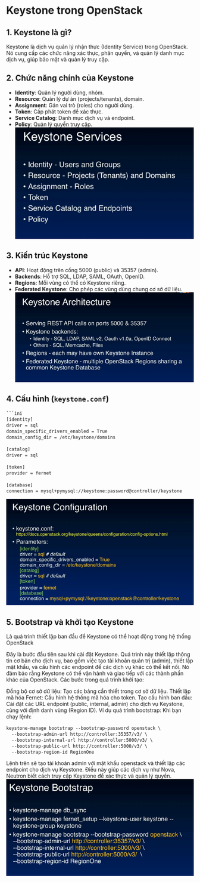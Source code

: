 # Keystone trong OpenStack

## 1. Keystone là gì?
Keystone là dịch vụ quản lý nhận thực (Identity Service) trong OpenStack. Nó cung cấp các chức năng xác thực, phân quyền, và quản lý danh mục dịch vụ, giúp bảo mật và quản lý truy cập.

## 2. Chức năng chính của Keystone
- **Identity**: Quản lý người dùng, nhóm.
- **Resource**: Quản lý dự án (projects/tenants), domain.
- **Assignment**: Gán vai trò (roles) cho người dùng.
- **Token**: Cấp phát token để xác thực.
- **Service Catalog**: Danh mục dịch vụ và endpoint.
- **Policy**: Quản lý quyền truy cập.
![Command Prompt](https://github.com/cuongnvvietis/NhanHoa/blob/main/Docs/Picture/Openstack/Screenshot_43.png)

## 3. Kiến trúc Keystone
- **API**: Hoạt động trên cổng 5000 (public) và 35357 (admin).
- **Backends**: Hỗ trợ SQL, LDAP, SAML, OAuth, OpenID.
- **Regions**: Mỗi vùng có thể có Keystone riêng.
- **Federated Keystone**: Cho phép các vùng dùng chung cơ sở dữ liệu.
![Command Prompt](https://github.com/cuongnvvietis/NhanHoa/blob/main/Docs/Picture/Openstack/Screenshot_44.png) 
## 4. Cấu hình (`keystone.conf`)
    ```ini
    [identity]
    driver = sql
    domain_specific_drivers_enabled = True
    domain_config_dir = /etc/keystone/domains

    [catalog]
    driver = sql

    [token]
    provider = fernet

    [database]
    connection = mysql+pymysql://keystone:password@controller/keystone
 ![Command Prompt](https://github.com/cuongnvvietis/NhanHoa/blob/main/Docs/Picture/Openstack/Screenshot_45.png)    
## 5. Bootstrap và khởi tạo Keystone 
Là quá trình thiết lập ban đầu để Keystone có thể hoạt động trong hệ thống OpenStack

Đây là bước đầu tiên sau khi cài đặt Keystone. Quá trình này thiết lập thông tin cơ bản cho dịch vụ, bao gồm việc tạo tài khoản quản trị (admin), thiết lập mật khẩu, và cấu hình các endpoint để các dịch vụ khác có thể kết nối.
Nó đảm bảo rằng Keystone có thể vận hành và giao tiếp với các thành phần khác của OpenStack.
Các bước trong quá trình khởi tạo:

Đồng bộ cơ sở dữ liệu: Tạo các bảng cần thiết trong cơ sở dữ liệu.
Thiết lập mã hóa Fernet: Cấu hình hệ thống mã hóa cho token.
Tạo cấu hình ban đầu: Cài đặt các URL endpoint (public, internal, admin) cho dịch vụ Keystone, cùng với định danh vùng (Region ID).
Ví dụ quá trình bootstrap:
Khi bạn chạy lệnh:

    keystone-manage bootstrap --bootstrap-password openstack \
      --bootstrap-admin-url http://controller:35357/v3/ \
      --bootstrap-internal-url http://controller:5000/v3/ \
      --bootstrap-public-url http://controller:5000/v3/ \
      --bootstrap-region-id RegionOne
Lệnh trên sẽ tạo tài khoản admin với mật khẩu openstack và thiết lập các endpoint cho dịch vụ Keystone. Điều này giúp các dịch vụ như Nova, Neutron biết cách truy cập Keystone để xác thực và quản lý quyền.
![Command Prompt](https://github.com/cuongnvvietis/NhanHoa/blob/main/Docs/Picture/Openstack/Screenshot_46.png) 
